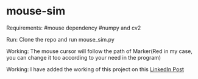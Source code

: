 # mouse-sim

Requirements: 
#mouse dependency
#numpy and cv2

Run:
Clone the repo and run mouse_sim.py

Working:
The mouse cursor will follow the path of Marker(Red in my case, you can change it too according to your need in the program)

Working:
I have added the working of this project on this [LinkedIn Post](https://www.linkedin.com/feed/update/urn:li:activity:6467473008167612416/)
